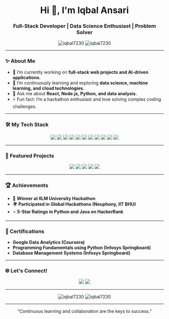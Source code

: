 <h1 align="center">Hi 👋, I'm Iqbal Ansari</h1>
<h3 align="center">Full-Stack Developer | Data Science Enthusiast | Problem Solver</h3>

<p align="center">
  <img src="https://komarev.com/ghpvc/?username=iqbal7230&label=Profile%20views&color=0e75b6&style=flat" alt="iqbal7230" />
  <img src="https://img.shields.io/github/followers/iqbal7230?label=Follow&style=social" alt="iqbal7230" />
</p>

---

### ✨ About Me

- 🔭 I’m currently working on **full-stack web projects and AI-driven applications.**
- 🌱 I’m continuously learning and exploring **data science, machine learning, and cloud technologies.**
- 💬 Ask me about **React, Node.js, Python, and data analysis.**
- ⚡ Fun fact: I’m a hackathon enthusiast and love solving complex coding challenges.

---

### 🛠️ My Tech Stack

<p align="center">
  <img src="https://img.shields.io/badge/-ReactJS-61DAFB?style=for-the-badge&logo=react&logoColor=white" />
  <img src="https://img.shields.io/badge/-Redux-764ABC?style=for-the-badge&logo=redux&logoColor=white" />
  <img src="https://img.shields.io/badge/-Node.js-339933?style=for-the-badge&logo=nodedotjs&logoColor=white" />
  <img src="https://img.shields.io/badge/-Express.js-000000?style=for-the-badge&logo=express&logoColor=white" />
  <img src="https://img.shields.io/badge/-Python-3776AB?style=for-the-badge&logo=python&logoColor=white" />
  <img src="https://img.shields.io/badge/-MongoDB-47A248?style=for-the-badge&logo=mongodb&logoColor=white" />
  <img src="https://img.shields.io/badge/-MySQL-4479A1?style=for-the-badge&logo=mysql&logoColor=white" />
  <img src="https://img.shields.io/badge/-TailwindCSS-38B2AC?style=for-the-badge&logo=tailwindcss&logoColor=white" />
  <img src="https://img.shields.io/badge/-Bootstrap-7952B3?style=for-the-badge&logo=bootstrap&logoColor=white" />
  <img src="https://img.shields.io/badge/-Git-F05032?style=for-the-badge&logo=git&logoColor=white" />
  <img src="https://img.shields.io/badge/-VS%20Code-007ACC?style=for-the-badge&logo=visualstudiocode&logoColor=white" />
</p>

---

### 🌟 Featured Projects

<p align="center">
  <a href="https://github.com/iqbal7230/Paytm.git"><img src="https://img.shields.io/badge/-💸%20Fintech%20Website-0e75b6?style=for-the-badge" /></a>
  <a href="https://github.com/iqbal7230/Todo-App.git"><img src="https://img.shields.io/badge/-📝%20To--Do%20App-0e75b6?style=for-the-badge" /></a>
  <a href="https://github.com/iqbal7230"><img src="https://img.shields.io/badge/-📊%20Student%20Performance%20Analysis-0e75b6?style=for-the-badge" /></a>
  <a href="https://github.com/iqbal7230/DeceptiveEye-DPBH-2K23.git"><img src="https://img.shields.io/badge/-🔍%20Deceptive%20Eye%20Extension-0e75b6?style=for-the-badge" /></a>
  <a href="https://github.com/iqbal7230/Deprai-mental-support-bot.git"><img src="https://img.shields.io/badge/-🧠%20DeprAI%20Mental%20Health%20Bot-0e75b6?style=for-the-badge" /></a>
</p>

---

### 🏆 Achievements

- 🥇 **Winner at IILM University Hackathon**
- 🌍 **Participated in Global Hackathons (Neuphony, IIT BHU)**
- ⭐ **5-Star Ratings in Python and Java on HackerRank**

---

### 📜 Certifications

- **Google Data Analytics (Coursera)**
- **Programming Fundamentals using Python (Infosys Springboard)**
- **Database Management Systems (Infosys Springboard)**

---

### 🌐 Let's Connect!

<p align="center">
  <a href="https://www.linkedin.com/in/iqbal-ansari-53406a253/"><img src="https://img.shields.io/badge/-LinkedIn-0077B5?style=for-the-badge&logo=linkedin&logoColor=white" /></a>
  <a href="https://github.com/iqbal7230"><img src="https://img.shields.io/badge/-GitHub-181717?style=for-the-badge&logo=github&logoColor=white" /></a>
</p>

---

<p align="center">
  <img src="https://github-readme-stats.vercel.app/api?username=iqbal7230&show_icons=true&theme=radical" alt="iqbal7230" />
  <img src="https://github-readme-streak-stats.herokuapp.com/?user=iqbal7230&theme=radical" alt="iqbal7230" />
</p>

---

<p align="center">
  “Continuous learning and collaboration are the keys to success.”
</p>
